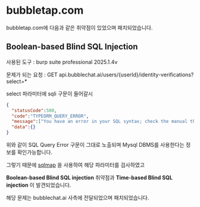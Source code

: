 # bubbletap.com
bubbletap.com에 다음과 같은 취약점이 있었으며 패치되었습니다.

## Boolean-based Blind SQL Injection

사용된 도구 : burp suite professional 2025.1.4v

문제가 되는 요청 : GET api.bubblechat.ai/users/{userId}/identity-verifications?select=*

select 파라미터에 sqli 구문이 들어갈시

```json
{
  "statusCode":500,
  "code":"TYPEORM_QUERY_ERROR",
  "message":["You have an error in your SQL syntax; check the manual that corresponds to your MySQL server version for the right syntax to use near '' FROM     `user_identity_verifications` `user_identity_verifications` LEFT JOIN `us' at line 1"],
  "data":{}
}
```

위와 같이 SQL Query Error 구문이 그대로 노출되며 Mysql DBMS를 사용한다는 정보를 확인가능합니다.

그렇기 때문에 [sqlmap](https://github.com/sqlmapproject/sqlmap/tree/master) 을 사용하여 해당 파라미터를 검사하였고

**Boolean-based Blind SQL injection** 취약점과 **Time-based Blind SQL injection** 이 발견되었습니다.

해당 문제는 bubblechat.ai 사측에 전달되었으며 패치되었습니다.
